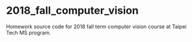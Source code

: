# 2018_fall_computer_vision
Homework source code for 2018 fall term computer vision course at Taipei Tech MS program.
